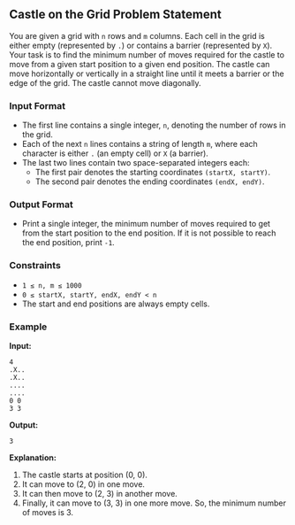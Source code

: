 ## Castle on the Grid Problem Statement

You are given a grid with `n` rows and `m` columns. Each cell in the grid is either empty (represented by `.`) or contains a barrier (represented by `X`). Your task is to find the minimum number of moves required for the castle to move from a given start position to a given end position. The castle can move horizontally or vertically in a straight line until it meets a barrier or the edge of the grid. The castle cannot move diagonally.

### Input Format

- The first line contains a single integer, `n`, denoting the number of rows in the grid.
- Each of the next `n` lines contains a string of length `m`, where each character is either `.` (an empty cell) or `X` (a barrier).
- The last two lines contain two space-separated integers each: 
  - The first pair denotes the starting coordinates `(startX, startY)`.
  - The second pair denotes the ending coordinates `(endX, endY)`.

### Output Format

- Print a single integer, the minimum number of moves required to get from the start position to the end position. If it is not possible to reach the end position, print `-1`.

### Constraints

- `1 ≤ n, m ≤ 1000`
- `0 ≤ startX, startY, endX, endY < n`
- The start and end positions are always empty cells.

### Example

**Input:**
```
4
.X..
.X..
....
....
0 0
3 3
```

**Output:**
```
3
```

**Explanation:**
1. The castle starts at position (0, 0).
2. It can move to (2, 0) in one move.
3. It can then move to (2, 3) in another move.
4. Finally, it can move to (3, 3) in one more move.
So, the minimum number of moves is 3.

